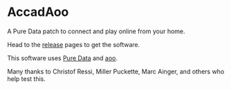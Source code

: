 # AccadAoo

A Pure Data patch to connect and play online from your home. 

Head to the [release](https://github.com/fdch/AccadAoo/releases) pages to get the software.

This software uses [Pure Data](http://msp.ucsd.edu) and [aoo](https://git.iem.at/cm/aoo).

Many thanks to Christof Ressi, Miller Puckette, Marc Ainger, and others who help test this.
